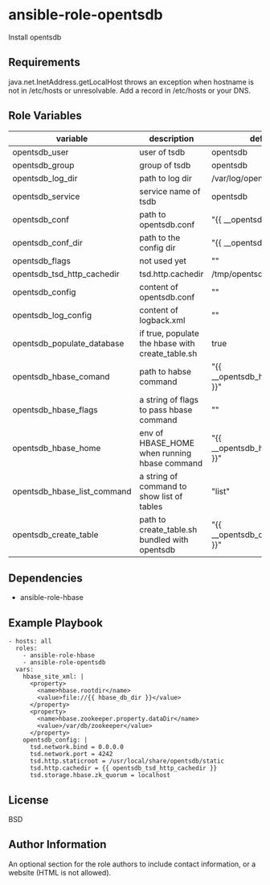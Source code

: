 ansible-role-opentsdb
=====================

Install opentsdb

Requirements
------------

java.net.InetAddress.getLocalHost throws an exception when hostname is not in /etc/hosts or unresolvable. Add a record in /etc/hosts or your DNS.

Role Variables
--------------

| variable | description | default |
|----------|-------------|---------|
| opentsdb\_user | user of tsdb | opentsdb |
| opentsdb\_group | group of tsdb | opentsdb |
| opentsdb\_log\_dir | path to log dir | /var/log/opentsdb |
| opentsdb\_service | service name of tsdb | opentsdb |
| opentsdb\_conf | path to opentsdb.conf | "{{ \_\_opentsdb\_conf }}" |
| opentsdb\_conf\_dir | path to the config dir | "{{ \_\_opentsdb\_conf\_dir }}" |
| opentsdb\_flags | not used yet | "" |
| opentsdb\_tsd\_http\_cachedir | tsd.http.cachedir | /tmp/opentsdb |
| opentsdb\_config | content of opentsdb.conf | "" |
| opentsdb\_log\_config | content of logback.xml | "" |
| opentsdb_populate_database | if true, populate the hbase with create\_table.sh | true |
| opentsdb\_hbase\_comand | path to habse command | "{{ \_\_opentsdb\_hbase\_comand }}" |
| opentsdb\_hbase\_flags | a string of flags to pass hbase command | "" |
| opentsdb\_hbase\_home | env of HBASE\_HOME when running hbase command | "{{ \_\_opentsdb\_hbase\_home }}" |
| opentsdb\_hbase\_list\_command | a string of command to show list of tables | "list" |
| opentsdb\_create\_table | path to create\_table.sh bundled with opentsdb | "{{ \_\_opentsdb\_create\_table }}" |

Dependencies
------------

- ansible-role-hbase

Example Playbook
----------------

    - hosts: all
      roles:
        - ansible-role-hbase
        - ansible-role-opentsdb
      vars:
        hbase_site_xml: |
          <property>
            <name>hbase.rootdir</name>
            <value>file://{{ hbase_db_dir }}</value>
          </property>
          <property>
            <name>hbase.zookeeper.property.dataDir</name>
            <value>/var/db/zookeeper</value>
          </property>
        opentsdb_config: |
          tsd.network.bind = 0.0.0.0
          tsd.network.port = 4242
          tsd.http.staticroot = /usr/local/share/opentsdb/static
          tsd.http.cachedir = {{ opentsdb_tsd_http_cachedir }}
          tsd.storage.hbase.zk_quorum = localhost

License
-------

BSD

Author Information
------------------

An optional section for the role authors to include contact information, or a website (HTML is not allowed).
